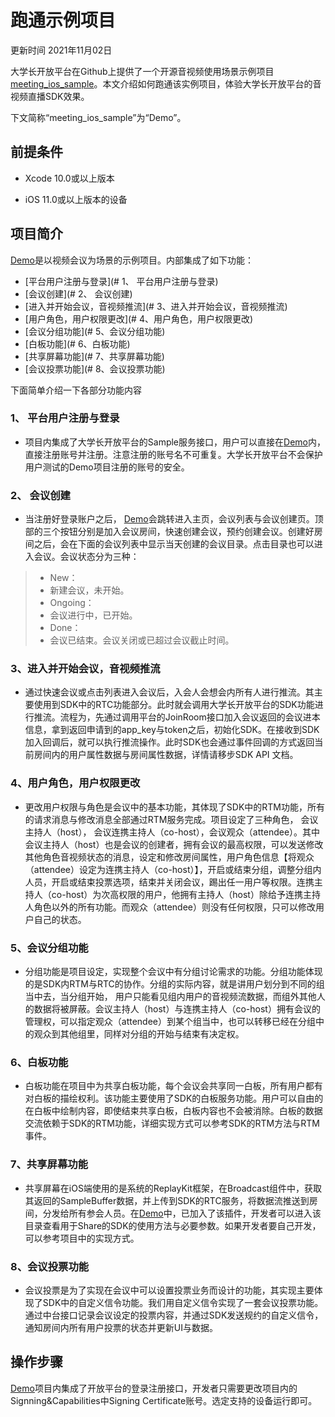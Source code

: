 # 跑通示例项目

更新时间 2021年11月02日



大学长开放平台在Github上提供了一个开源音视频使用场景示例项目[meeting_ios_sample](https://github.com/jjldxz/MeetingSample-iOS.git)。本文介绍如何跑通该实例项目，体验大学长开放平台的音视频直播SDK效果。

下文简称“meeting_ios_sample”为“Demo”。



## 前提条件

+ Xcode 10.0或以上版本

+ iOS 11.0或以上版本的设备

  

## 项目简介

[Demo](https://github.com/jjldxz/MeetingSample-iOS.git)是以视频会议为场景的示例项目。内部集成了如下功能：

+ [平台用户注册与登录](# 1、 平台用户注册与登录)
+ [会议创建](# 2、 会议创建)
+ [进入并开始会议，音视频推流](# 3、进入并开始会议，音视频推流)
+ [用户角色，用户权限更改](# 4、用户角色，用户权限更改)
+ [会议分组功能](# 5、会议分组功能)
+ [白板功能](# 6、白板功能)
+ [共享屏幕功能](# 7、共享屏幕功能)
+ [会议投票功能](# 8、会议投票功能)

下面简单介绍一下各部分功能内容

###		1、 平台用户注册与登录

+ 项目内集成了大学长开放平台的Sample服务接口，用户可以直接在[Demo](https://github.com/jjldxz/MeetingSample-iOS.git)内，直接注册账号并注册。注意注册的账号名不可重复。大学长开放平台不会保护用户测试的Demo项目注册的账号的安全。

### 2、 会议创建

+ 当注册好登录账户之后， [Demo](https://github.com/jjldxz/MeetingSample-iOS.git)会跳转进入主页，会议列表与会议创建页。顶部的三个按钮分别是加入会议房间，快速创建会议，预约创建会议。创建好房间之后，会在下面的会议列表中显示当天创建的会议目录。点击目录也可以进入会议。会议状态分为三种：

> + New：
> + 新建会议，未开始。
> + Ongoing：
> + 会议进行中，已开始。
> + Done：
> + 会议已结束。会议关闭或已超过会议截止时间。

### 3、进入并开始会议，音视频推流

+ 通过快速会议或点击列表进入会议后，入会人会想会内所有人进行推流。其主要使用到SDK中的RTC功能部分。此时就会调用大学长开放平台的SDK功能进行推流。流程为，先通过调用平台的JoinRoom接口加入会议返回的会议进本信息，拿到返回申请到的app_key与token之后，初始化SDK。在接收到SDK加入回调后，就可以执行推流操作。此时SDK也会通过事件回调的方式返回当前房间内的用户属性数据与房间属性数据，详情请移步SDK API 文档。

### 4、用户角色，用户权限更改

+ 更改用户权限与角色是会议中的基本功能，其体现了SDK中的RTM功能，所有的请求消息与修改消息全部通过RTM服务完成。项目设定了三种角色， 会议主持人（host）， 会议连携主持人（co-host），会议观众（attendee）。其中会议主持人（host）也是会议的创建者，拥有会议的最高权限，可以发送修改其他角色音视频状态的消息，设定和修改房间属性，用户角色信息【将观众（attendee）设定为连携主持人（co-host）】，开启或结束分组，调整分组内人员，开启或结束投票选项，结束并关闭会议，踢出任一用户等权限。连携主持人（co-host）为次高权限的用户，他拥有主持人（host）除给予连携主持人角色以外的所有功能。而观众（attendee）则没有任何权限，只可以修改用户自己的状态。

### 5、会议分组功能

+ 分组功能是项目设定，实现整个会议中有分组讨论需求的功能。分组功能体现的是SDK内RTM与RTC的协作。分组的实际内容，就是讲用户划分到不同的组当中去，当分组开始， 用户只能看见组内用户的音视频流数据，而组外其他人的数据将被屏蔽。会议主持人（host）与连携主持人（co-host）拥有会议的管理权，可以指定观众（attendee）到某个组当中，也可以转移已经在分组中的观众到其他组里，同样对分组的开始与结束有决定权。

### 6、白板功能

+ 白板功能在项目中为共享白板功能，每个会议会共享同一白板，所有用户都有对白板的描绘权利。该功能主要使用了SDK的白板服务功能。用户可以自由的在白板中绘制内容，即使结束共享白板，白板内容也不会被消除。白板的数据交流依赖于SDK的RTM功能，详细实现方式可以参考SDK的RTM方法与RTM事件。

### 7、共享屏幕功能

+ 共享屏幕在iOS端使用的是系统的ReplayKit框架，在Broadcast组件中，获取其返回的SampleBuffer数据，并上传到SDK的RTC服务，将数据流推送到房间，分发给所有参会人员。在[Demo](https://github.com/jjldxz/MeetingSample-iOS.git)中，已加入了该插件，开发者可以进入该目录查看用于Share的SDK的使用方法与必要参数。如果开发者要自己开发，可以参考项目中的实现方式。

### 8、会议投票功能

+ 会议投票是为了实现在会议中可以设置投票业务而设计的功能，其实现主要体现了SDK中的自定义信令功能。我们用自定义信令实现了一套会议投票功能。通过中台接口记录会议设定的投票内容，并通过SDK发送规约的自定义信令，通知房间内所有用户投票的状态并更新UI与数据。

## 操作步骤

[Demo](https://github.com/jjldxz/MeetingSample-iOS.git)项目内集成了开放平台的登录注册接口，开发者只需要更改项目内的Signning&Capabilities中Signing Certificate账号。选定支持的设备运行即可。

